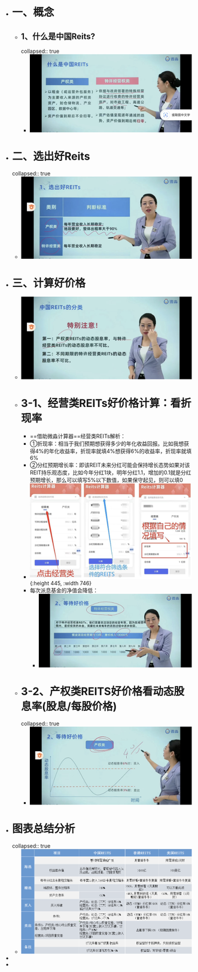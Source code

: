 - # 一、概念
	- ## 1、什么是中国Reits?
	  collapsed:: true
		- ![image.png](../assets/image_1682087030426_0.png)
- # 二、选出好Reits
  collapsed:: true
	- ![image.png](../assets/image_1682087199927_0.png)
- # 三、计算好价格
	- ![image.png](../assets/image_1682087252284_0.png)
	- # 3-1、经营类REITs好价格计算：看折现率
		- ==借助微淼计算器==经营类REITs解析：
		- ①折现率：相当于我们预期想获得多少的年化收益回报。比如我想获得4%的年化收益率，折现率就填4%想获得6%的收益率，折现率就填6%
		- ②分红预期增长率：即该REIT未来分红可能会保持增长态势如果对该REIT持乐观态度，比如今年分红1块，明年分红1.1，增加的0.1就是分红预期增长，那么可以填写5%以下数值，如果保守起见，则可以填0
		- ![image.png](../assets/image_1675390843588_0.png){:height 445, :width 746}
		- 每次派息基金的净值会降低：
			- ![image.png](../assets/image_1682087462633_0.png)
	- # 3-2、产权类REITS好价格看动态股息率(股息/每股价格)
	  collapsed:: true
		- ![image.png](../assets/image_1682087487970_0.png)
- # 图表总结分析
  collapsed:: true
	- ![image.png](../assets/image_1679838744294_0.png)
-
-